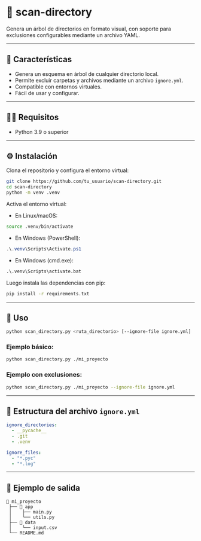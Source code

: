# 📂 scan-directory

Genera un árbol de directorios en formato visual, con soporte para exclusiones configurables mediante un archivo YAML.

---

## 🚀 Características

- Genera un esquema en árbol de cualquier directorio local.
- Permite excluir carpetas y archivos mediante un archivo `ignore.yml`.
- Compatible con entornos virtuales.
- Fácil de usar y configurar.

---

## 🧑‍💻 Requisitos

- Python 3.9 o superior

---

## ⚙️ Instalación

Clona el repositorio y configura el entorno virtual:

```bash
git clone https://github.com/tu_usuario/scan-directory.git
cd scan-directory
python -m venv .venv
````

Activa el entorno virtual:

* En Linux/macOS:

```bash
source .venv/bin/activate
```

* En Windows (PowerShell):

```powershell
.\.venv\Scripts\Activate.ps1
```

* En Windows (cmd.exe):

```cmd
.\.venv\Scripts\activate.bat
```

Luego instala las dependencias con pip:

```bash
pip install -r requirements.txt
```

---

## 🧾 Uso

```bash
python scan_directory.py <ruta_directorio> [--ignore-file ignore.yml]
```

### Ejemplo básico:

```bash
python scan_directory.py ./mi_proyecto
```

### Ejemplo con exclusiones:

```bash
python scan_directory.py ./mi_proyecto --ignore-file ignore.yml
```

---

## 🧱 Estructura del archivo `ignore.yml`

```yaml
ignore_directories:
  - __pycache__
  - .git
  - .venv

ignore_files:
  - "*.pyc"
  - "*.log"
```

---

## 📄 Ejemplo de salida

```
📂 mi_proyecto
 ├── 📂 app
 │    ├── main.py
 │    └── utils.py
 ├── 📂 data
 │    └── input.csv
 └── README.md
```
